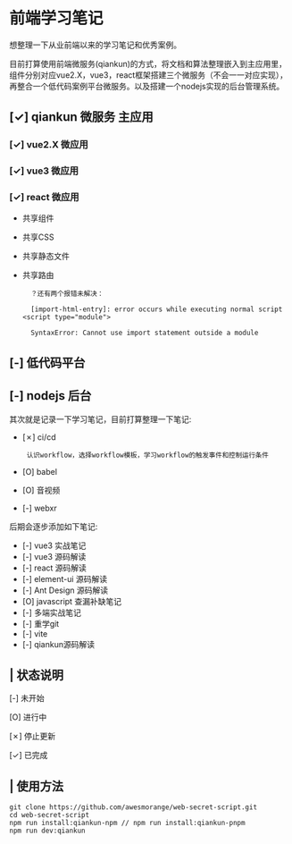 # 前端学习笔记
想整理一下从业前端以来的学习笔记和优秀案例。

目前打算使用前端微服务(qiankun)的方式，将文档和算法整理嵌入到主应用里，组件分别对应vue2.X，vue3，react框架搭建三个微服务（不会一一对应实现），再整合一个低代码案例平台微服务。以及搭建一个nodejs实现的后台管理系统。

## [&check;] qiankun 微服务 主应用

### [&check;] vue2.X 微应用

### [&check;] vue3 微应用

### [&check;] react 微应用
+ 共享组件
+ 共享CSS
+ 共享静态文件
+ 共享路由

        ？还有两个报错未解决：

        [import-html-entry]: error occurs while executing normal script <script type="module">

        SyntaxError: Cannot use import statement outside a module
## [-] 低代码平台
## [-] nodejs 后台

其次就是记录一下学习笔记，目前打算整理一下笔记:
-  [&cross;] ci/cd

        认识workflow，选择workflow模板，学习workflow的触发事件和控制运行条件
-  [O] babel
-  [O] 音视频
-  [-] webxr

后期会逐步添加如下笔记:
-  [-] vue3 实战笔记
-  [-] vue3 源码解读
-  [-] react 源码解读
-  [-] element-ui 源码解读
-  [-] Ant Design 源码解读
-  [O] javascript 查漏补缺笔记
-  [-] 多端实战笔记
-  [-] 重学git
-  [-] vite
-  [-] qiankun源码解读


## | 状态说明

 [-] 未开始

 [O] 进行中

 [&cross;] 停止更新

 [&check;] 已完成

## | 使用方法
```
git clone https://github.com/awesmorange/web-secret-script.git
cd web-secret-script
npm run install:qiankun-npm // npm run install:qiankun-pnpm
npm run dev:qiankun
```